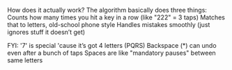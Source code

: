 How does it actually work?
The algorithm basically does three things:
Counts how many times you hit a key in a row (like "222" = 3 taps)
Matches that to letters, old-school phone style
Handles mistakes smoothly (just ignores stuff it doesn’t get)

FYI:
'7' is special 'cause it’s got 4 letters (PQRS)
Backspace (*) can undo even after a bunch of taps
Spaces are like "mandatory pauses" between same letters
